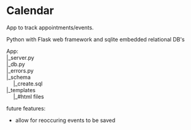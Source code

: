 # Calendar

App to track appointments/events.

Python with Flask web framework and sqlite embedded relational DB's

App:  
|_server.py  
|_db.py  
|_errors.py  
|_schema  
&emsp; |_create.sql  
|\_templates  
&emsp; |\_#html files 

future features:
- allow for reoccuring events to be saved

